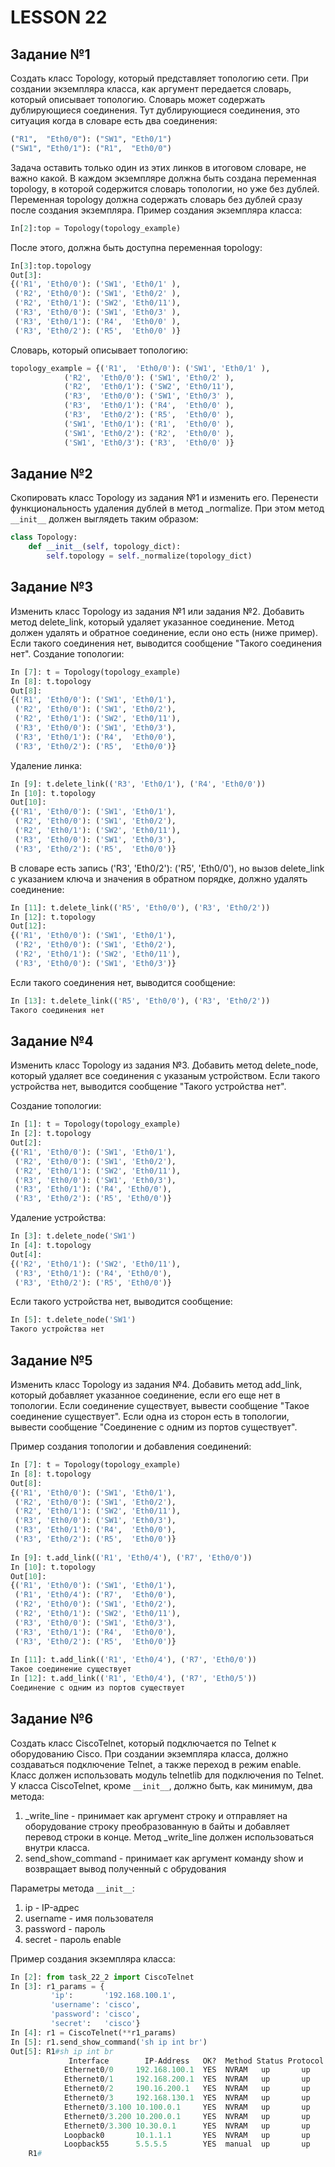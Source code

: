 # LESSON 22

## Задание №1

Создать класс Topology, который представляет топологию сети. При создании экземпляра класса, как аргумент передается словарь, который описывает топологию. 
Словарь может содержать дублирующиеся соединения. Тут дублирующиеся соединения, это ситуация когда в словаре есть два соединения:
```python
("R1",  "Eth0/0"): ("SW1", "Eth0/1")
("SW1", "Eth0/1"): ("R1",  "Eth0/0")
```

Задача оставить только один из этих линков в итоговом словаре, не важно какой. В каждом экземпляре должна быть создана переменная topology, в которой содержится
словарь топологии, но уже без дублей. Переменная topology должна содержать словарь без дублей сразу после создания экземпляра. 
Пример создания экземпляра класса:
```python
In[2]:top = Topology(topology_example)
```
После этого, должна быть доступна переменная topology:
```python
In[3]:top.topology
Out[3]:
{('R1', 'Eth0/0'): ('SW1', 'Eth0/1' ),
 ('R2', 'Eth0/0'): ('SW1', 'Eth0/2' ),
 ('R2', 'Eth0/1'): ('SW2', 'Eth0/11'),
 ('R3', 'Eth0/0'): ('SW1', 'Eth0/3' ),
 ('R3', 'Eth0/1'): ('R4',  'Eth0/0' ),
 ('R3', 'Eth0/2'): ('R5',  'Eth0/0' )}
```
Словарь, который описывает топологию:
```python
topology_example = {('R1',  'Eth0/0'): ('SW1', 'Eth0/1' ),
		    ('R2',  'Eth0/0'): ('SW1', 'Eth0/2' ),
		    ('R2',  'Eth0/1'): ('SW2', 'Eth0/11'),
		    ('R3',  'Eth0/0'): ('SW1', 'Eth0/3' ),
		    ('R3',  'Eth0/1'): ('R4',  'Eth0/0' ),
		    ('R3',  'Eth0/2'): ('R5',  'Eth0/0' ),
		    ('SW1', 'Eth0/1'): ('R1',  'Eth0/0' ),
		    ('SW1', 'Eth0/2'): ('R2',  'Eth0/0' ),
		    ('SW1', 'Eth0/3'): ('R3',  'Eth0/0' )}
```

## Задание №2

Скопировать класс Topology из задания №1 и изменить его. Перенести функциональность удаления дублей в метод _normalize. При этом метод `__init__` должен выглядеть таким образом:
```python
class Topology:
	def __init__(self, topology_dict):
		self.topology = self._normalize(topology_dict)
```

## Задание №3

Изменить класс Topology из задания №1 или задания №2. Добавить метод delete_link, который удаляет указанное соединение. Метод должен удалять и обратное соединение, если оно есть (ниже пример).
Если такого соединения нет, выводится сообщение "Такого соединения нет".
Создание топологии:

```python
In [7]: t = Topology(topology_example)
In [8]: t.topology
Out[8]:
{('R1', 'Eth0/0'): ('SW1', 'Eth0/1'),
 ('R2', 'Eth0/0'): ('SW1', 'Eth0/2'),
 ('R2', 'Eth0/1'): ('SW2', 'Eth0/11'),
 ('R3', 'Eth0/0'): ('SW1', 'Eth0/3'),
 ('R3', 'Eth0/1'): ('R4',  'Eth0/0'),
 ('R3', 'Eth0/2'): ('R5',  'Eth0/0')}
```

Удаление линка:
```python
In [9]: t.delete_link(('R3', 'Eth0/1'), ('R4', 'Eth0/0'))
In [10]: t.topology
Out[10]:
{('R1', 'Eth0/0'): ('SW1', 'Eth0/1'),
 ('R2', 'Eth0/0'): ('SW1', 'Eth0/2'),
 ('R2', 'Eth0/1'): ('SW2', 'Eth0/11'),
 ('R3', 'Eth0/0'): ('SW1', 'Eth0/3'),
 ('R3', 'Eth0/2'): ('R5',  'Eth0/0')}
```

В словаре есть запись ('R3', 'Eth0/2'): ('R5', 'Eth0/0'), но вызов delete_link с указанием ключа и значения в обратном порядке, должно удалять соединение:
```python
In [11]: t.delete_link(('R5', 'Eth0/0'), ('R3', 'Eth0/2'))
In [12]: t.topology
Out[12]:
{('R1', 'Eth0/0'): ('SW1', 'Eth0/1'),
 ('R2', 'Eth0/0'): ('SW1', 'Eth0/2'),
 ('R2', 'Eth0/1'): ('SW2', 'Eth0/11'),
 ('R3', 'Eth0/0'): ('SW1', 'Eth0/3')}
```

Если такого соединения нет, выводится сообщение:
```python
In [13]: t.delete_link(('R5', 'Eth0/0'), ('R3', 'Eth0/2'))
Такого соединения нет
```

## Задание №4

Изменить класс Topology из задания №3. Добавить метод delete_node, который удаляет все соединения с указаным устройством. Если такого устройства нет, выводится сообщение "Такого устройства нет".

Создание топологии:
```python
In [1]: t = Topology(topology_example)
In [2]: t.topology
Out[2]:
{('R1', 'Eth0/0'): ('SW1', 'Eth0/1'),
 ('R2', 'Eth0/0'): ('SW1', 'Eth0/2'),
 ('R2', 'Eth0/1'): ('SW2', 'Eth0/11'),
 ('R3', 'Eth0/0'): ('SW1', 'Eth0/3'),
 ('R3', 'Eth0/1'): ('R4', 'Eth0/0'),
 ('R3', 'Eth0/2'): ('R5', 'Eth0/0')}
```

Удаление устройства:
```python
In [3]: t.delete_node('SW1')
In [4]: t.topology
Out[4]:
{('R2', 'Eth0/1'): ('SW2', 'Eth0/11'),
 ('R3', 'Eth0/1'): ('R4', 'Eth0/0'),
 ('R3', 'Eth0/2'): ('R5', 'Eth0/0')}
```

Если такого устройства нет, выводится сообщение:
```python
In [5]: t.delete_node('SW1')
Такого устройства нет
```

## Задание №5

Изменить класс Topology из задания №4. Добавить метод add_link, который добавляет указанное соединение, если его еще нет в топологии. 
Если соединение существует, вывести сообщение "Такое соединение существует". Если одна из сторон есть в топологии, вывести сообщение 
"Cоединение с одним из портов существует".

Пример создания топологии и добавления соединений:
```python
In [7]: t = Topology(topology_example)
In [8]: t.topology
Out[8]:
{('R1', 'Eth0/0'): ('SW1', 'Eth0/1'),
 ('R2', 'Eth0/0'): ('SW1', 'Eth0/2'),
 ('R2', 'Eth0/1'): ('SW2', 'Eth0/11'),
 ('R3', 'Eth0/0'): ('SW1', 'Eth0/3'),
 ('R3', 'Eth0/1'): ('R4',  'Eth0/0'),
 ('R3', 'Eth0/2'): ('R5',  'Eth0/0')}
 
In [9]: t.add_link(('R1', 'Eth0/4'), ('R7', 'Eth0/0'))
In [10]: t.topology
Out[10]:
{('R1', 'Eth0/0'): ('SW1', 'Eth0/1'),
 ('R1', 'Eth0/4'): ('R7',  'Eth0/0'),
 ('R2', 'Eth0/0'): ('SW1', 'Eth0/2'),
 ('R2', 'Eth0/1'): ('SW2', 'Eth0/11'),
 ('R3', 'Eth0/0'): ('SW1', 'Eth0/3'),
 ('R3', 'Eth0/1'): ('R4',  'Eth0/0'),
 ('R3', 'Eth0/2'): ('R5',  'Eth0/0')}
 
In [11]: t.add_link(('R1', 'Eth0/4'), ('R7', 'Eth0/0'))
Такое соединение существует
In [12]: t.add_link(('R1', 'Eth0/4'), ('R7', 'Eth0/5'))
Cоединение с одним из портов существует
```

## Задание №6

Создать класс CiscoTelnet, который подключается по Telnet к оборудованию Cisco. При создании экземпляра класса, должно создаваться подключение Telnet, а также переход в режим enable. 
Класс должен использовать модуль telnetlib для подключения по Telnet. У класса CiscoTelnet, кроме `__init__`, должно быть, как минимум, два метода:
1. _write_line - принимает как аргумент строку и отправляет на оборудование строку преобразованную в байты и добавляет перевод строки в конце. Метод _write_line должен использоваться внутри класса.
2. send_show_command - принимает как аргумент команду show и возвращает вывод полученный с обрудования

Параметры метода `__init__`:
1. ip - IP-адрес
2. username - имя пользователя
3. password - пароль
4. secret - пароль enable

Пример создания экземпляра класса:
```python
In [2]: from task_22_2 import CiscoTelnet
In [3]: r1_params = {
	     'ip':       '192.168.100.1',
	     'username': 'cisco',
	     'password': 'cisco',
	     'secret':   'cisco'}	
In [4]: r1 = CiscoTelnet(**r1_params)
In [5]: r1.send_show_command('sh ip int br')
Out[5]: R1#sh ip int br
			 Interface        IP-Address   OK?  Method Status Protocol
			Ethernet0/0     192.168.100.1  YES  NVRAM   up       up 
			Ethernet0/1     192.168.200.1  YES  NVRAM   up       up 
			Ethernet0/2     190.16.200.1   YES  NVRAM   up       up 
			Ethernet0/3     192.168.130.1  YES  NVRAM   up       up
			Ethernet0/3.100 10.100.0.1     YES  NVRAM   up       up 
			Ethernet0/3.200 10.200.0.1     YES  NVRAM   up       up 
			Ethernet0/3.300 10.30.0.1      YES  NVRAM   up       up
			Loopback0       10.1.1.1       YES  NVRAM   up       up
			Loopback55      5.5.5.5        YES  manual  up       up
	R1#
```